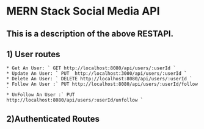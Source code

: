 # MERN Stack Social Media API 
## This is a description of the above RESTAPI.
## 1) User routes
    * Get An User: ` GET http://localhost:8080/api/users/:userId `
    * Update An User: ` PUT  http://localhost:3000/api/users/:userId `
    * Delete An User: ` DELETE http://localhost:8080/api/users/:userId `
    * Follow An User :` PUT http://localhost:8080/api/users/:userId/follow `
    * UnFollow An User :` PUT http://localhost:8080/api/users/:userId/unfollow `
## 2)Authenticated Routes
   
    
    
    
   

